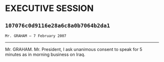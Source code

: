 # EXECUTIVE SESSION
## `107076c0d9116e28a6c8a0b7064b2da1`
`Mr. GRAHAM — 7 February 2007`

---


Mr. GRAHAM. Mr. President, I ask unanimous consent to speak for 5 
minutes as in morning business on Iraq.
